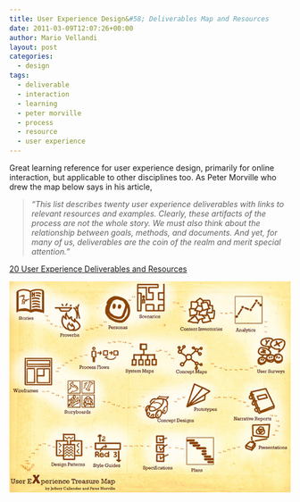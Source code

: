 ```yaml
---
title: User Experience Design&#58; Deliverables Map and Resources
date: 2011-03-09T12:07:26+00:00
author: Mario Vellandi
layout: post
categories:
  - design
tags:
  - deliverable
  - interaction
  - learning
  - peter morville
  - process
  - resource
  - user experience
---
```

Great learning reference for user experience design, primarily for online interaction, but applicable to other disciplines too. As Peter Morville who drew the map below says in his article,

> *&#8220;This list describes twenty user experience deliverables with links to relevant resources and examples. Clearly, these artifacts of the process are not the whole story. We must also think about the relationship between goals, methods, and documents. And yet, for many of us, deliverables are the coin of the realm and merit special attention.&#8221;*

[20 User Experience Deliverables and Resources](http://semanticstudios.com/publications/semantics/000228.php)

[<img src="../images/wp-content/uploads/2011/03/user-experience-design-process-deliverables.jpg" />](http://semanticstudios.com/publications/semantics/000228.php)
